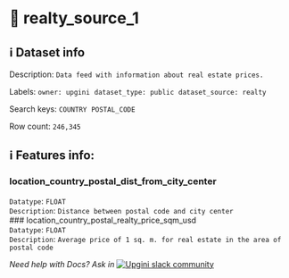 # 📖 realty_source_1 
## ℹ️ Dataset info 
Description: `Data feed with information about real estate prices.` 

Labels: ` owner: upgini ` &nbsp;` dataset_type: public ` &nbsp;` dataset_source: realty ` &nbsp;

Search keys: 
` COUNTRY ` &nbsp;` POSTAL_CODE ` &nbsp;

Row count: `246,345` 

## ℹ️ Features info:
### location_country_postal_dist_from_city_center <br/>
`Datatype`: `FLOAT` <br/>
`Description`: `Distance between postal code and city center` <br/>### location_country_postal_realty_price_sqm_usd <br/>
`Datatype`: `FLOAT` <br/>
`Description`: `Average price of 1 sq. m. for real estate in the area of postal code` <br/>


_Need help with Docs? Ask in_ <a href="https://4mlg.short.gy/join-upgini-community"><img alt="Upgini slack community" src="https://img.shields.io/badge/slack-@upgini-orange.svg?logo=slack"></a>